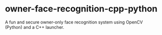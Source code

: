 # owner-face-recognition-cpp-python
A fun and secure owner-only face recognition system using OpenCV (Python) and a C++ launcher.
